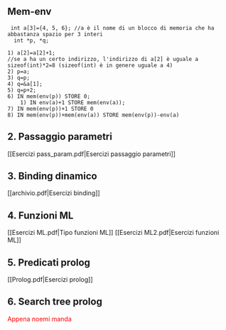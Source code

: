 ## Mem-env
	 int a[3]={4, 5, 6}; //a è il nome di un blocco di memoria che ha abbastanza spazio per 3 interi
	  int *p, *q;

```
1) a[2]=a[2]+1; 
//se a ha un certo indirizzo, l'indirizzo di a[2] è uguale a sizeof(int)*2=8 (sizeof(int) è in genere uguale a 4)
2) p=a; 
3) q=p;
4) q=&a[1];
5) q=p+2; 
6) IN mem(env(p)) STORE 0;
	1) IN env(a)+1 STORE mem(env(a));
7) IN mem(env(p))+1 STORE 0
8) IN mem(env(p))+mem(env(a)) STORE mem(env(p))-env(a) 
```
## 2. Passaggio parametri
[[Esercizi pass_param.pdf|Esercizi passaggio parametri]]
## 3. Binding dinamico
[[archivio.pdf|Esercizi binding]]
## 4. Funzioni ML
[[Esercizi ML.pdf|Tipo funzioni ML]]
[[Esercizi ML2.pdf|Esercizi funzioni ML]]
## 5. Predicati prolog
[[Prolog.pdf|Esercizi prolog]]

## 6. Search tree prolog
<span style="color:#ff0000">Appena noemi manda</span>